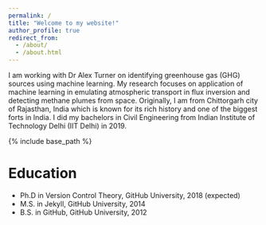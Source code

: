 ```yaml
---
permalink: /
title: "Welcome to my website!"
author_profile: true
redirect_from: 
  - /about/
  - /about.html
---
```


I am working with Dr Alex Turner on identifying greenhouse gas (GHG) sources using machine learning. My research focuses on application of machine learning in emulating atmospheric transport in flux inversion and detecting methane plumes from space.
Originally, I am from Chittorgarh city of Rajasthan, India which is known for its rich history and one of the biggest forts in India. I did my bachelors in Civil Engineering from Indian Institute of Technology Delhi (IIT Delhi) in 2019. 

{% include base_path %}

Education
======
* Ph.D in Version Control Theory, GitHub University, 2018 (expected)
* M.S. in Jekyll, GitHub University, 2014
* B.S. in GitHub, GitHub University, 2012
